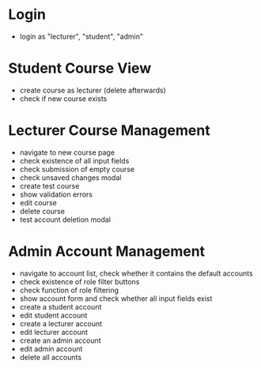 # Login
- login as "lecturer", "student", "admin"

# Student Course View
- create course as lecturer (delete afterwards)
- check if new course exists

# Lecturer Course Management
- navigate to new course page
- check existence of all input fields
- check submission of empty course
- check unsaved changes modal
- create test course
- show validation errors
- edit course
- delete course
- test account deletion modal

# Admin Account Management
- navigate to account list, check whether it contains the default accounts
- check existence of role filter buttons
- check function of role filtering
- show account form and check whether all input fields exist
- create a student account
- edit student account
- create a lecturer account
- edit lecturer account
- create an admin account
- edit admin account
- delete all accounts


